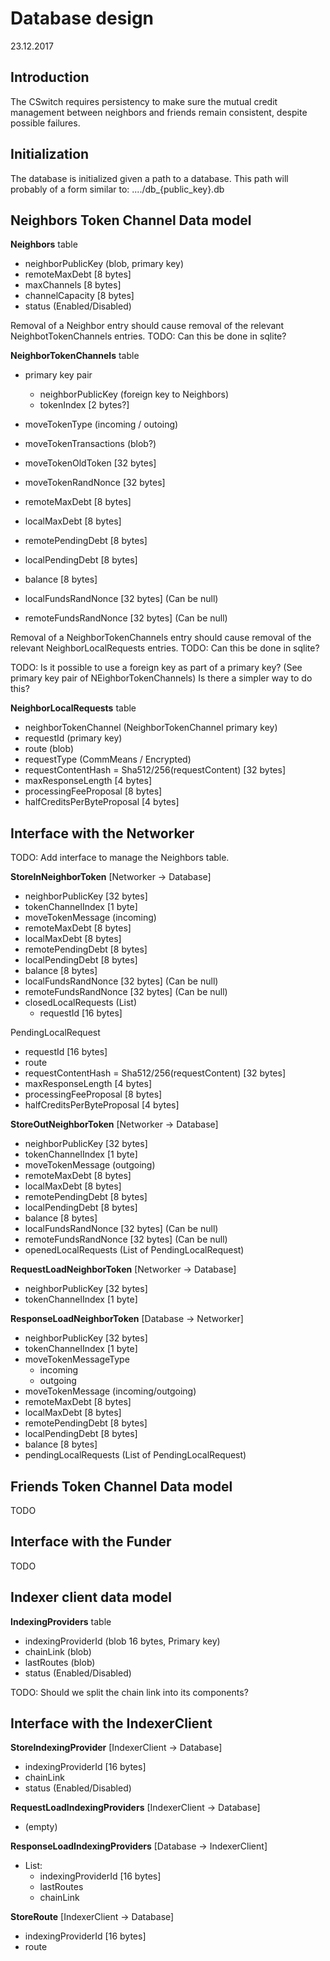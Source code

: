 # Database design
23.12.2017

## Introduction 

The CSwitch requires persistency to make sure the mutual credit management
between neighbors and friends remain consistent, despite possible failures.


## Initialization

The database is initialized given a path to a database.
This path will probably of a form similar to: ..../db_{public_key}.db


## Neighbors Token Channel Data model

**Neighbors** table

- neighborPublicKey         (blob, primary key)
- remoteMaxDebt             [8 bytes]
- maxChannels               [8 bytes]
- channelCapacity           [8 bytes]
- status (Enabled/Disabled)

Removal of a Neighbor entry should cause removal of the relevant
NeighbotTokenChannels entries. TODO: Can this be done in sqlite?


**NeighborTokenChannels** table

- primary key pair
    - neighborPublicKey     (foreign key to Neighbors)
    - tokenIndex            [2 bytes?]

- moveTokenType (incoming / outoing)
- moveTokenTransactions     (blob?)
- moveTokenOldToken         [32 bytes]
- moveTokenRandNonce        [32 bytes]

- remoteMaxDebt             [8 bytes]
- localMaxDebt              [8 bytes]
- remotePendingDebt         [8 bytes]
- localPendingDebt          [8 bytes]
- balance                   [8 bytes]

- localFundsRandNonce       [32 bytes]  (Can be null)
- remoteFundsRandNonce      [32 bytes]  (Can be null)

Removal of a NeighborTokenChannels entry should cause removal of the relevant
NeighborLocalRequests entries. TODO: Can this be done in sqlite?

TODO: Is it possible to use a foreign key as part of a primary key? (See
primary key pair of NEighborTokenChannels) Is there a simpler way to do this?


**NeighborLocalRequests** table

- neighborTokenChannel  (NeighborTokenChannel primary key)
- requestId             (primary key)
- route                 (blob)
- requestType           (CommMeans / Encrypted)
- requestContentHash = Sha512/256(requestContent)  [32 bytes]
- maxResponseLength             [4 bytes]
- processingFeeProposal         [8 bytes]
- halfCreditsPerByteProposal    [4 bytes]



## Interface with the Networker

TODO: Add interface to manage the Neighbors table.


**StoreInNeighborToken** [Networker -> Database]

- neighborPublicKey             [32 bytes]
- tokenChannelIndex             [1 byte]
- moveTokenMessage (incoming)
- remoteMaxDebt                 [8 bytes]
- localMaxDebt                  [8 bytes]
- remotePendingDebt             [8 bytes]
- localPendingDebt              [8 bytes]
- balance                       [8 bytes]
- localFundsRandNonce           [32 bytes]  (Can be null)
- remoteFundsRandNonce          [32 bytes]  (Can be null)
- closedLocalRequests (List)
    - requestId                 [16 bytes]


PendingLocalRequest

- requestId                     [16 bytes]
- route
- requestContentHash = Sha512/256(requestContent)  [32 bytes]
- maxResponseLength             [4 bytes]
- processingFeeProposal         [8 bytes]
- halfCreditsPerByteProposal    [4 bytes]



**StoreOutNeighborToken** [Networker -> Database]

- neighborPublicKey             [32 bytes]
- tokenChannelIndex             [1 byte]
- moveTokenMessage (outgoing)
- remoteMaxDebt                 [8 bytes]
- localMaxDebt                  [8 bytes]
- remotePendingDebt             [8 bytes]
- localPendingDebt              [8 bytes]
- balance                       [8 bytes]
- localFundsRandNonce           [32 bytes]  (Can be null)
- remoteFundsRandNonce          [32 bytes]  (Can be null)
- openedLocalRequests (List of PendingLocalRequest)


**RequestLoadNeighborToken** [Networker -> Database]

- neighborPublicKey             [32 bytes]
- tokenChannelIndex             [1 byte]


**ResponseLoadNeighborToken** [Database -> Networker]

- neighborPublicKey             [32 bytes]
- tokenChannelIndex             [1 byte]
- moveTokenMessageType
    - incoming
    - outgoing
- moveTokenMessage (incoming/outgoing)
- remoteMaxDebt                 [8 bytes]
- localMaxDebt                  [8 bytes]
- remotePendingDebt             [8 bytes]
- localPendingDebt              [8 bytes]
- balance                       [8 bytes]
- pendingLocalRequests (List of PendingLocalRequest)


## Friends Token Channel Data model

TODO

## Interface with the Funder

TODO


## Indexer client data model

**IndexingProviders** table

- indexingProviderId (blob 16 bytes, Primary key)
- chainLink (blob)
- lastRoutes (blob)
- status (Enabled/Disabled)

TODO: Should we split the chain link into its components?


## Interface with the IndexerClient


**StoreIndexingProvider** [IndexerClient -> Database]

- indexingProviderId    [16 bytes]
- chainLink
- status (Enabled/Disabled)


**RequestLoadIndexingProviders** [IndexerClient -> Database]

- (empty)


**ResponseLoadIndexingProviders** [Database -> IndexerClient]

- List:
    - indexingProviderId [16 bytes]
    - lastRoutes
    - chainLink


**StoreRoute** [IndexerClient -> Database]

- indexingProviderId [16 bytes]
- route

